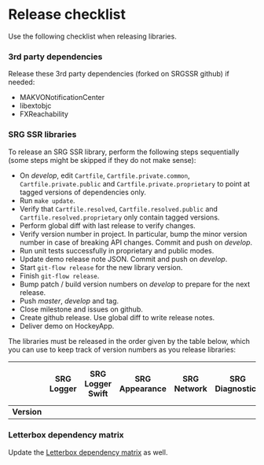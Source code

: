 # Release checklist

Use the following checklist when releasing libraries.

### 3rd party dependencies

Release these 3rd party dependencies (forked on SRGSSR github) if needed:

- MAKVONotificationCenter
- libextobjc
- FXReachability

### SRG SSR libraries

To release an SRG SSR library, perform the following steps sequentially (some steps might be skipped if they do not make sense):

- On _develop_, edit `Cartfile`, `Cartfile.private.common`, `Cartfile.private.public` and `Cartfile.private.proprietary` to point at tagged versions of dependencies only.
- Run `make update`.
- Verify that `Cartfile.resolved`, `Cartfile.resolved.public` and `Cartfile.resolved.proprietary` only contain tagged versions.
- Perform global diff with last release to verify changes.
- Verify version number in project. In particular, bump the minor version number in case of breaking API changes. Commit and push on _develop_.
- Run unit tests successfully in proprietary and public modes.
- Update demo release note JSON. Commit and push on _develop_.
- Start `git-flow release` for the new library version.
- Finish `git-flow release`.
- Bump patch / build version numbers on _develop_ to prepare for the next release.
- Push _master_, _develop_ and tag.
- Close milestone and issues on github.
- Create github release. Use global diff to write release notes.
- Deliver demo on HockeyApp.

The libraries must be released in the order given by the table below, which you can use to keep track of version numbers as you release libraries:

|| SRG Logger | SRG Logger Swift | SRG Appearance | SRG Network | SRG Diagnostics | SRG Media Player | SRG Data Provider | SRG Identity | SRG Content Protection | SRG Content Protection Fake | SRG Analytics | SRG Letterbox | SRG User Data |
|:--:|:--:|:--:|:--:|:--:|:--:|:--:|:--:|:--:|:--:|:--:|:--:|:--:|:--:|
| **Version** ||||||||||||||


### Letterbox dependency matrix

Update the [Letterbox dependency matrix](https://github.com/SRGSSR/srgletterbox-apple/wiki/Version-matrix) as well.